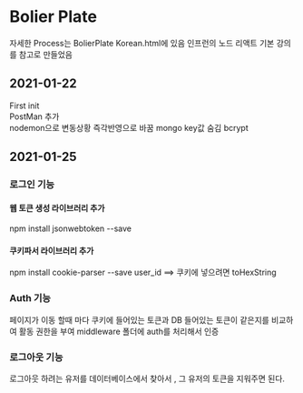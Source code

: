 # Bolier Plate
  자세한 Process는 BolierPlate Korean.html에 있음
  인프런의 노드 리액트 기본 강의를 참고로 만들었음
  ## 2021-01-22  
  First init  
  PostMan 추가  
  nodemon으로 변동상황 즉각반영으로 바꿈
  mongo key값 숨김
  bcrypt  
  ## 2021-01-25
  ### 로그인 기능
  #### 웹 토큰 생성 라이브러리 추가
  npm install jsonwebtoken --save
  #### 쿠키파서 라이브러리 추가
  npm install cookie-parser --save
  user_id ==> 쿠키에 넣으려면 toHexString

  ### Auth 기능
  페이지가 이동 할때 마다 쿠키에 들어있는 토큰과 DB 들어있는 토큰이 같은지를 비교하여 활동 권한을 부여
  middleware 폴더에 auth를 처리해서 인증

  ### 로그아웃 기능
  로그아웃 하려는 유저를 데이터베이스에서 찾아서 , 그 유저의 토큰을 지워주면 된다.
